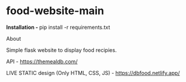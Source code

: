 # food-website-main


<b> Installation - </b>
pip install -r requirements.txt

About

Simple flask website to display food recipies. 


API - https://themealdb.com/

LIVE STATIC design (Only HTML, CSS, JS) - https://dbfood.netlify.app/